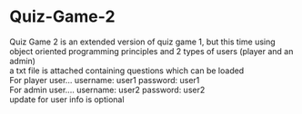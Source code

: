 # Quiz-Game-2
Quiz Game 2 is an extended version of quiz game 1, but this time using object oriented programming principles and 2 types of users (player and an admin)  
a txt file is attached containing questions which can be loaded  
For player user... username: user1   password: user1  
For admin user.... username: user2   password: user2  
update for user info is optional  
